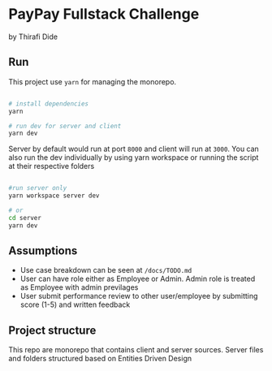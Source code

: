 # PayPay Fullstack Challenge

by Thirafi Dide

## Run

This project use `yarn` for managing the monorepo.

```bash

# install dependencies
yarn

# run dev for server and client
yarn dev
```

Server by default would run at port `8000` and client will run at `3000`. You can also run the dev individually by using yarn workspace or running the script at their respective folders

```bash

#run server only
yarn workspace server dev

# or
cd server
yarn dev
```

## Assumptions

- Use case breakdown can be seen at `/docs/TODO.md`
- User can have role either as Employee or Admin. Admin role is treated as Employee with admin previlages
- User submit performance review to other user/employee by submitting score (1-5) and written feedback

## Project structure

This repo are monorepo that contains client and server sources. Server files and folders structured based on Entities Driven Design
